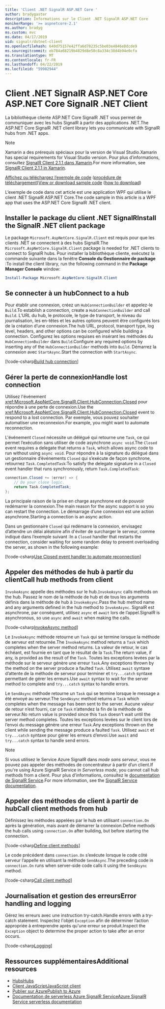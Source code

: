```yaml
---
title: 'Client .NET SignalR ASP.NET Core '
author: bradygaster
description: Informations sur le Client .NET SignalR ASP.NET Core
monikerRange: '>= aspnetcore-2.1'
ms.author: bradyg
ms.custom: mvc
ms.date: 04/17/2019
uid: signalr/dotnet-client
ms.openlocfilehash: 640d75157e42ffa6d78235c5be03e4846e8dcde9
ms.sourcegitcommit: eb784a68219b4829d8e50c8a334c38d4b94e0cfa
ms.translationtype: MT
ms.contentlocale: fr-FR
ms.lasthandoff: 04/22/2019
ms.locfileid: "59982944"
---
```

# <a name="aspnet-core-signalr-net-client"></a><span data-ttu-id="a2cc1-103">Client .NET SignalR ASP.NET Core </span><span class="sxs-lookup"><span data-stu-id="a2cc1-103">ASP.NET Core SignalR .NET Client</span></span>

<span data-ttu-id="a2cc1-104">La bibliothèque cliente ASP.NET Core SignalR .NET vous permet de communiquer avec les hubs SignalR à partir des applications .NET.</span><span class="sxs-lookup"><span data-stu-id="a2cc1-104">The ASP.NET Core SignalR .NET client library lets you communicate with SignalR hubs from .NET apps.</span></span>

> [!NOTE]
> <span data-ttu-id="a2cc1-105">Xamarin a des prérequis spéciaux pour la version de Visual Studio.</span><span class="sxs-lookup"><span data-stu-id="a2cc1-105">Xamarin has special requirements for Visual Studio version.</span></span> <span data-ttu-id="a2cc1-106">Pour plus d’informations, consultez [SignalR Client 2.1.1 dans Xamarin](https://github.com/aspnet/Announcements/issues/305).</span><span class="sxs-lookup"><span data-stu-id="a2cc1-106">For more information, see [SignalR Client 2.1.1 in Xamarin](https://github.com/aspnet/Announcements/issues/305).</span></span>

<span data-ttu-id="a2cc1-107">[Affichez ou téléchargez l’exemple de code](https://github.com/aspnet/Docs/tree/master/aspnetcore/signalr/dotnet-client/sample) ([procédure de téléchargement](xref:index#how-to-download-a-sample))</span><span class="sxs-lookup"><span data-stu-id="a2cc1-107">[View or download sample code](https://github.com/aspnet/Docs/tree/master/aspnetcore/signalr/dotnet-client/sample) ([how to download](xref:index#how-to-download-a-sample))</span></span>

<span data-ttu-id="a2cc1-108">L’exemple de code dans cet article est une application WPF qui utilise le client .NET SignalR ASP.NET Core.</span><span class="sxs-lookup"><span data-stu-id="a2cc1-108">The code sample in this article is a WPF app that uses the ASP.NET Core SignalR .NET client.</span></span>

## <a name="install-the-signalr-net-client-package"></a><span data-ttu-id="a2cc1-109">Installer le package du client .NET SignalR</span><span class="sxs-lookup"><span data-stu-id="a2cc1-109">Install the SignalR .NET client package</span></span>

<span data-ttu-id="a2cc1-110">Le package `Microsoft.AspNetCore.SignalR.Client` est requis pour que les clients .NET se connectent à des hubs SignalR.</span><span class="sxs-lookup"><span data-stu-id="a2cc1-110">The `Microsoft.AspNetCore.SignalR.Client` package is needed for .NET clients to connect to SignalR hubs.</span></span> <span data-ttu-id="a2cc1-111">Pour installer la bibliothèque cliente, exécutez la commande suivante dans la fenêtre **Console du Gestionnaire de package** :</span><span class="sxs-lookup"><span data-stu-id="a2cc1-111">To install the client library, run the following command in the **Package Manager Console** window:</span></span>

```powershell
Install-Package Microsoft.AspNetCore.SignalR.Client
```

## <a name="connect-to-a-hub"></a><span data-ttu-id="a2cc1-112">Se connecter à un hub</span><span class="sxs-lookup"><span data-stu-id="a2cc1-112">Connect to a hub</span></span>

<span data-ttu-id="a2cc1-113">Pour établir une connexion, créez un `HubConnectionBuilder` et appelez-le `Build`.</span><span class="sxs-lookup"><span data-stu-id="a2cc1-113">To establish a connection, create a `HubConnectionBuilder` and call `Build`.</span></span> <span data-ttu-id="a2cc1-114">L’URL du hub, le protocole, le type de transport, le niveau du journalisation, les en-têtes et les autres options peuvent être configurés lors de la création d’une connexion.</span><span class="sxs-lookup"><span data-stu-id="a2cc1-114">The hub URL, protocol, transport type, log level, headers, and other options can be configured while building a connection.</span></span> <span data-ttu-id="a2cc1-115">Configurez les options requises en insérant les méthodes du `HubConnectionBuilder` dans `Build`.</span><span class="sxs-lookup"><span data-stu-id="a2cc1-115">Configure any required options by inserting any of the `HubConnectionBuilder` methods into `Build`.</span></span> <span data-ttu-id="a2cc1-116">Démarrez la connexion avec `StartAsync`.</span><span class="sxs-lookup"><span data-stu-id="a2cc1-116">Start the connection with `StartAsync`.</span></span>

[!code-csharp[Build hub connection](dotnet-client/sample/signalrchatclient/MainWindow.xaml.cs?name=snippet_MainWindowClass&highlight=15-17,39)]

## <a name="handle-lost-connection"></a><span data-ttu-id="a2cc1-117">Gérer la perte de connexion</span><span class="sxs-lookup"><span data-stu-id="a2cc1-117">Handle lost connection</span></span>

<span data-ttu-id="a2cc1-118">Utilisez l'événement <xref:Microsoft.AspNetCore.SignalR.Client.HubConnection.Closed> pour répondre à une perte de connexion.</span><span class="sxs-lookup"><span data-stu-id="a2cc1-118">Use the <xref:Microsoft.AspNetCore.SignalR.Client.HubConnection.Closed> event to respond to a lost connection.</span></span> <span data-ttu-id="a2cc1-119">Par exemple, vous pouvez souhaiter automatiser une reconnexion.</span><span class="sxs-lookup"><span data-stu-id="a2cc1-119">For example, you might want to automate reconnection.</span></span>

<span data-ttu-id="a2cc1-120">L'événement `Closed` nécessite un délégué qui retourne une `Task`, ce qui permet l’exécution sans utiliser de code asynchrone `async void`.</span><span class="sxs-lookup"><span data-stu-id="a2cc1-120">The `Closed` event requires a delegate that returns a `Task`, which allows async code to run without using `async void`.</span></span> <span data-ttu-id="a2cc1-121">Pour répondre à la signature du délégué dans un gestionnaire d’événements `Closed` qui s’exécute de façon synchrone, retournez `Task.CompletedTask`:</span><span class="sxs-lookup"><span data-stu-id="a2cc1-121">To satisfy the delegate signature in a `Closed` event handler that runs synchronously, return `Task.CompletedTask`:</span></span>

```csharp
connection.Closed += (error) => {
    // Do your close logic.
    return Task.CompletedTask;
};
```

<span data-ttu-id="a2cc1-122">La principale raison de la prise en charge asynchrone est de pouvoir redémarrer la connexion.</span><span class="sxs-lookup"><span data-stu-id="a2cc1-122">The main reason for the async support is so you can restart the connection.</span></span> <span data-ttu-id="a2cc1-123">Le démarrage d’une connexion est une action asynchrone.</span><span class="sxs-lookup"><span data-stu-id="a2cc1-123">Starting a connection is an async action.</span></span>

<span data-ttu-id="a2cc1-124">Dans un gestionnaire `Closed` qui redémarre la connexion, envisagez d’attendre un délai aléatoire afin d'éviter de surcharger le serveur, comme indiqué dans l’exemple suivant :</span><span class="sxs-lookup"><span data-stu-id="a2cc1-124">In a `Closed` handler that restarts the connection, consider waiting for some random delay to prevent overloading the server, as shown in the following example:</span></span>

[!code-csharp[Use Closed event handler to automate reconnection](dotnet-client/sample/signalrchatclient/MainWindow.xaml.cs?name=snippet_ClosedRestart)]

## <a name="call-hub-methods-from-client"></a><span data-ttu-id="a2cc1-125">Appeler des méthodes de hub à partir du client</span><span class="sxs-lookup"><span data-stu-id="a2cc1-125">Call hub methods from client</span></span>

<span data-ttu-id="a2cc1-126">`InvokeAsync` appelle des méthodes sur le hub.</span><span class="sxs-lookup"><span data-stu-id="a2cc1-126">`InvokeAsync` calls methods on the hub.</span></span> <span data-ttu-id="a2cc1-127">Passez le nom de la méthode de hub et de tous les arguments définis dans la méthode de hub à `InvokeAsync`.</span><span class="sxs-lookup"><span data-stu-id="a2cc1-127">Pass the hub method name and any arguments defined in the hub method to `InvokeAsync`.</span></span> <span data-ttu-id="a2cc1-128">SignalR est asynchrone, par conséquent, utilisez `async` et `await` lors de l’appel.</span><span class="sxs-lookup"><span data-stu-id="a2cc1-128">SignalR is asynchronous, so use `async` and `await` when making the calls.</span></span>

[!code-csharp[InvokeAsync method](dotnet-client/sample/signalrchatclient/MainWindow.xaml.cs?name=snippet_InvokeAsync)]

<span data-ttu-id="a2cc1-129">Le `InvokeAsync` méthode retourne un `Task` qui se termine lorsque la méthode de serveur est retournée.</span><span class="sxs-lookup"><span data-stu-id="a2cc1-129">The `InvokeAsync` method returns a `Task` which completes when the server method returns.</span></span> <span data-ttu-id="a2cc1-130">La valeur de retour, le cas échéant, est fournie en tant que le résultat de la `Task`.</span><span class="sxs-lookup"><span data-stu-id="a2cc1-130">The return value, if any, is provided as the result of the `Task`.</span></span> <span data-ttu-id="a2cc1-131">Toutes les exceptions levées par la méthode sur le serveur génère une erreur `Task`.</span><span class="sxs-lookup"><span data-stu-id="a2cc1-131">Any exceptions thrown by the method on the server produce a faulted `Task`.</span></span> <span data-ttu-id="a2cc1-132">Utilisez `await` syntaxe d’attente de la méthode de serveur pour terminer et `try...catch` syntaxe permettant de gérer les erreurs.</span><span class="sxs-lookup"><span data-stu-id="a2cc1-132">Use `await` syntax to wait for the server method to complete and `try...catch` syntax to handle errors.</span></span>

<span data-ttu-id="a2cc1-133">Le `SendAsync` méthode retourne un `Task` qui se termine lorsque le message a été envoyé au serveur.</span><span class="sxs-lookup"><span data-stu-id="a2cc1-133">The `SendAsync` method returns a `Task` which completes when the message has been sent to the server.</span></span> <span data-ttu-id="a2cc1-134">Aucune valeur de retour n’est fourni, car ce `Task` n’attendez la fin de la méthode de serveur.</span><span class="sxs-lookup"><span data-stu-id="a2cc1-134">No return value is provided since this `Task` doesn't wait until the server method completes.</span></span> <span data-ttu-id="a2cc1-135">Toutes les exceptions levées sur le client lors de l’envoi du message génère une erreur `Task`.</span><span class="sxs-lookup"><span data-stu-id="a2cc1-135">Any exceptions thrown on the client while sending the message produce a faulted `Task`.</span></span> <span data-ttu-id="a2cc1-136">Utilisez `await` et `try...catch` syntaxe pour gérer les erreurs d’envoi.</span><span class="sxs-lookup"><span data-stu-id="a2cc1-136">Use `await` and `try...catch` syntax to handle send errors.</span></span>

> [!NOTE]
> <span data-ttu-id="a2cc1-137">Si vous utilisez le Service Azure SignalR dans *mode sans serveur*, vous ne pouvez pas appeler des méthodes de concentrateur à partir d’un client.</span><span class="sxs-lookup"><span data-stu-id="a2cc1-137">If you're using Azure SignalR Service in *Serverless mode*, you cannot call hub methods from a client.</span></span> <span data-ttu-id="a2cc1-138">Pour plus d’informations, consultez le [documentation de SignalR Service](/azure/azure-signalr/signalr-concept-serverless-development-config).</span><span class="sxs-lookup"><span data-stu-id="a2cc1-138">For more information, see the [SignalR Service documentation](/azure/azure-signalr/signalr-concept-serverless-development-config).</span></span>

## <a name="call-client-methods-from-hub"></a><span data-ttu-id="a2cc1-139">Appeler des méthodes de client à partir de hub</span><span class="sxs-lookup"><span data-stu-id="a2cc1-139">Call client methods from hub</span></span>

<span data-ttu-id="a2cc1-140">Définissez les méthodes appelées par le hub en utilisant `connection.On` après la génération, mais avant de démarrer la connexion.</span><span class="sxs-lookup"><span data-stu-id="a2cc1-140">Define methods the hub calls using `connection.On` after building, but before starting the connection.</span></span>

[!code-csharp[Define client methods](dotnet-client/sample/signalrchatclient/MainWindow.xaml.cs?name=snippet_ConnectionOn)]

<span data-ttu-id="a2cc1-141">Le code précédent dans `connection.On` s’exécute lorsque le code côté serveur l’appelle en utilisant la méthode `SendAsync`.</span><span class="sxs-lookup"><span data-stu-id="a2cc1-141">The preceding code in `connection.On` runs when server-side code calls it using the `SendAsync` method.</span></span>

[!code-csharp[Call client method](dotnet-client/sample/signalrchat/hubs/chathub.cs?name=snippet_SendMessage)]

## <a name="error-handling-and-logging"></a><span data-ttu-id="a2cc1-142">Journalisation et gestion des erreurs</span><span class="sxs-lookup"><span data-stu-id="a2cc1-142">Error handling and logging</span></span>

<span data-ttu-id="a2cc1-143">Gérez les erreurs avec une instruction try-catch.</span><span class="sxs-lookup"><span data-stu-id="a2cc1-143">Handle errors with a try-catch statement.</span></span> <span data-ttu-id="a2cc1-144">Inspectez l'objet `Exception` afin de déterminer l’action appropriée à entreprendre après qu'une erreur se produit.</span><span class="sxs-lookup"><span data-stu-id="a2cc1-144">Inspect the `Exception` object to determine the proper action to take after an error occurs.</span></span>

[!code-csharp[Logging](dotnet-client/sample/signalrchatclient/MainWindow.xaml.cs?name=snippet_ErrorHandling)]

## <a name="additional-resources"></a><span data-ttu-id="a2cc1-145">Ressources supplémentaires</span><span class="sxs-lookup"><span data-stu-id="a2cc1-145">Additional resources</span></span>

* [<span data-ttu-id="a2cc1-146">Hubs</span><span class="sxs-lookup"><span data-stu-id="a2cc1-146">Hubs</span></span>](xref:signalr/hubs)
* [<span data-ttu-id="a2cc1-147">Client JavaScript</span><span class="sxs-lookup"><span data-stu-id="a2cc1-147">JavaScript client</span></span>](xref:signalr/javascript-client)
* [<span data-ttu-id="a2cc1-148">Publier sur Azure</span><span class="sxs-lookup"><span data-stu-id="a2cc1-148">Publish to Azure</span></span>](xref:signalr/publish-to-azure-web-app)
* [<span data-ttu-id="a2cc1-149">Documentation de serverless Azure SignalR Service</span><span class="sxs-lookup"><span data-stu-id="a2cc1-149">Azure SignalR Service serverless documentation</span></span>](/azure/azure-signalr/signalr-concept-serverless-development-config)
